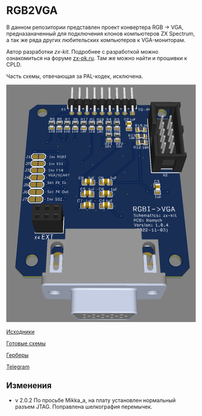 # RGB2VGA

В данном репозитории представлен проект конвертера RGB -> VGA, предназаначенный для подключения клонов компьютеров ZX Spectrum, а так же ряда других любительских компьютеров к VGA-мониторам.

Автор разработки *zx-kit*. Подробнее с разработкой можно ознакомиться на форуме [zx-pk.ru](https://zx-pk.ru/threads/10548-zxkit1-plata-vga-amp-pal.html). Там же можно найти и прошивки к CPLD.

Часть схемы, отвечающая за PAL-кодек, исключена.

![image](Export/render.png)

[Исходники](Sources)

[Готовые схемы](Export)

[Герберы](Gerber)

[Telegram](https://t.me/zs_scorpion)

## Изменения
* v 2.0.2 По просьбе Mikka_a, на плату установлен нормальный разъем JTAG. Поправлена шелкография перемычек.
